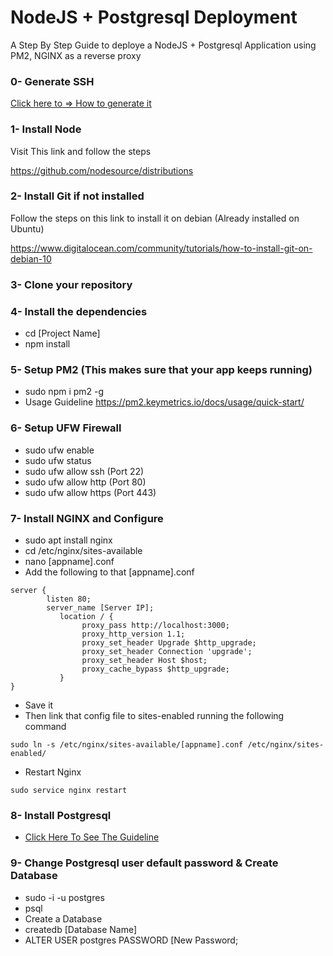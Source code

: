 
# NodeJS + Postgresql Deployment

A Step By Step Guide to deploye a NodeJS + Postgresql Application using PM2, NGINX as a reverse proxy

### 0- Generate SSH
[Click here to => How to generate it](https://docs.vultr.com/how-do-i-generate-ssh-keys?_gl=1*1teljyz*_ga*NDA3Mzk0NC4xNzE2NjIyOTAw*_ga_K6536FHN4D*MTcxNjYyODk0NS4zLjEuMTcxNjYyOTEwNy4yMC4wLjA.)


### 1- Install Node
Visit This link and follow the steps

https://github.com/nodesource/distributions


### 2- Install Git if not installed
Follow the steps on this link to install it on debian (Already installed on Ubuntu)

https://www.digitalocean.com/community/tutorials/how-to-install-git-on-debian-10

### 3- Clone your repository

### 4- Install the dependencies
- cd [Project Name]
- npm install

### 5- Setup PM2 (This makes sure that your app keeps running)
- sudo npm i pm2 -g
- Usage Guideline https://pm2.keymetrics.io/docs/usage/quick-start/

### 6- Setup UFW Firewall
- sudo ufw enable
- sudo ufw status
- sudo ufw allow ssh (Port 22)
- sudo ufw allow http (Port 80)
- sudo ufw allow https (Port 443)

### 7- Install NGINX and Configure
- sudo apt install nginx
- cd /etc/nginx/sites-available
- nano [appname].conf
- Add the following to that [appname].conf
```
server {
        listen 80;
        server_name [Server IP];
           location / {
                proxy_pass http://localhost:3000;
                proxy_http_version 1.1;
                proxy_set_header Upgrade $http_upgrade;
                proxy_set_header Connection 'upgrade';
                proxy_set_header Host $host;
                proxy_cache_bypass $http_upgrade;
           }
}
```
- Save it
- Then link that config file to sites-enabled running the following command
```
sudo ln -s /etc/nginx/sites-available/[appname].conf /etc/nginx/sites-enabled/
```
- Restart Nginx 
```
sudo service nginx restart
```
### 8- Install Postgresql
- [Click Here To See The Guideline](https://www.digitalocean.com/community/tutorials/how-to-install-postgresql-on-ubuntu-20-04-quickstart)
### 9- Change Postgresql user default password & Create Database
- sudo -i -u postgres
- psql
- Create a Database
- createdb [Database Name]
- ALTER USER postgres PASSWORD [New Password;



